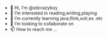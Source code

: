- 👋 Hi, I’m @xdcrazyboy
- 👀 I’m interested in reading,writing,playing
- 🌱 I’m currently learning java,flink,solr,es .etc
- 💞️ I’m looking to collaborate on 
- 📫 How to reach me ...

<!---
xdcrazyboy/xdcrazyboy is a ✨ special ✨ repository because its `README.md` (this file) appears on your GitHub profile.
You can click the Preview link to take a look at your changes.
--->
